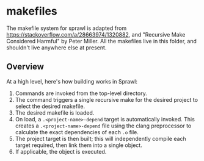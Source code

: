 # makefiles

The makefile system for sprawl is adapted from https://stackoverflow.com/a/28663974/1320882, and "Recursive Make Considered Harmful" by Peter Miller.
All the makefiles live in this folder, and shouldn't live anywhere else at present. 

## Overview
At a high level, here's how building works in Sprawl:
1. Commands are invoked from the top-level directory.
1. The command triggers a single recursive make for the desired project to select the desired makefile.
1. The desired makefile is loaded.
1. On load, a `.<project-name>-depend` target is automatically invoked. This creates a `.<project-name>-depend` file using the clang preprocessor to calculate the exact dependencies of each `.o` file. 
1. The project target is then built; this will independently compile each target required, then link them into a single object.
1. If applicable, the object is executed. 

